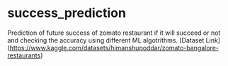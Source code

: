 # success_prediction
 Prediction of future success of zomato restaurant if it will succeed or not and checking the accuracy using different ML algotrithms.
[Dataset Link] (https://www.kaggle.com/datasets/himanshupoddar/zomato-bangalore-restaurants)
